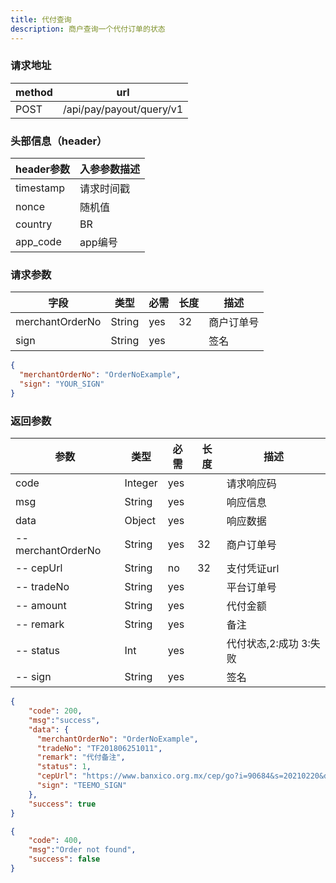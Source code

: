 ```yaml
---
title: 代付查询
description: 商户查询一个代付订单的状态
---
```


### 请求地址

| method | url                      |
| ------ | ------------------------ |
| POST   | /api/pay/payout/query/v1 |

### 头部信息（header）

| header参数  | 入参参数描述 |
| --------- | -- |
| timestamp | 请求时间戳 |
| nonce     | 随机值 |
| country   | BR |
| app_code  | app编号 |

### 请求参数

| 字段              | 类型     | 必需  | 长度  | 描述    |
| --------------- | ------ | --- | --- | ----- |
| merchantOrderNo | String | yes | 32  | 商户订单号 |
| sign            | String | yes |     | 签名    |

```json
{
  "merchantOrderNo": "OrderNoExample",
  "sign": "YOUR_SIGN"
}
```

### 返回参数

| 参数                 | 类型      | 必需  | 长度  | 描述             |
|--------------------| ------- |-----| --- |----------------|
| code               | Integer | yes |     | 请求响应码          |
| msg                | String  | yes |     | 响应信息           |
| data               | Object  | yes |     | 响应数据           |
| -- merchantOrderNo | String  | yes | 32  | 商户订单号          |
| -- cepUrl          | String  | no  | 32  | 支付凭证url        |
| -- tradeNo         | String  | yes |     | 平台订单号          |
| -- amount          | String  | yes |     | 代付金额           |
| -- remark          | String  | yes |     | 备注             |
| -- status          | Int     | yes |     | 代付状态,2:成功 3:失败 |
| -- sign            | String  | yes |     | 签名             |

```json
{
    "code": 200,
    "msg":"success", 
    "data": {
      "merchantOrderNo": "OrderNoExample",
      "tradeNo": "TF201806251011",
      "remark": "代付备注",
      "status": 1,
      "cepUrl": "https://www.banxico.org.mx/cep/go?i=90684&s=20210220&d=%2F5eul49vnBxUSkvBIJATftlblh%%2B3O",
      "sign": "TEEMO_SIGN"
    },
    "success": true
}
```

```json
{
    "code": 400,
    "msg":"Order not found",
    "success": false
}
```
